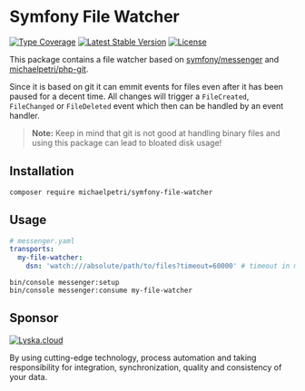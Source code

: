 # Symfony File Watcher

[![Type Coverage](https://shepherd.dev/github/michaelpetri/symfony-file-watcher/coverage.svg)](https://shepherd.dev/github/michaelpetri/symfony-file-watcher)
[![Latest Stable Version](https://poser.pugx.org/michaelpetri/symfony-file-watcher/v)](https://packagist.org/packages/michaelpetri/symfony-file-watcher)
[![License](https://poser.pugx.org/michaelpetri/symfony-file-watcher/license)](https://packagist.org/packages/michaelpetri/symfony-file-watcher)

This package contains a file watcher based on [symfony/messenger](https://github.com/symfony/messenger) and [michaelpetri/php-git](https://github.com/michaelpetri/php-git).

Since it is based on git it can emmit events for files even after it has been paused for a decent time. All changes will
trigger a `FileCreated`, `FileChanged` or `FileDeleted` event which then can be handled by an event handler.

> **Note:**
> Keep in mind that git is not good at handling binary files and using this package can lead to bloated disk usage!  

## Installation

```shell
composer require michaelpetri/symfony-file-watcher 
```

## Usage

```yaml
# messenger.yaml
transports:
  my-file-watcher:
    dsn: 'watch:///absolute/path/to/files?timeout=60000' # timeout in milliseconds
```

```shell
bin/console messenger:setup
bin/console messenger:consume my-file-watcher
```

## Sponsor

[![Lyska.cloud](https://avatars.githubusercontent.com/u/82085619?s=400&u=bf1fb2d6dec05e5911a190964568903b7a795592&v=4)](https://lyska.cloud)

By using cutting-edge technology, process automation and taking responsibility for integration, synchronization, quality and consistency of your data.

